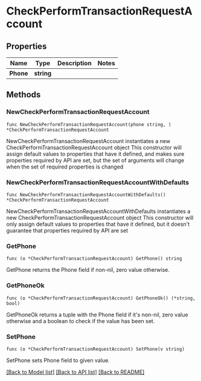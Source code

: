 # CheckPerformTransactionRequestAccount

## Properties

Name | Type | Description | Notes
------------ | ------------- | ------------- | -------------
**Phone** | **string** |  | 

## Methods

### NewCheckPerformTransactionRequestAccount

`func NewCheckPerformTransactionRequestAccount(phone string, ) *CheckPerformTransactionRequestAccount`

NewCheckPerformTransactionRequestAccount instantiates a new CheckPerformTransactionRequestAccount object
This constructor will assign default values to properties that have it defined,
and makes sure properties required by API are set, but the set of arguments
will change when the set of required properties is changed

### NewCheckPerformTransactionRequestAccountWithDefaults

`func NewCheckPerformTransactionRequestAccountWithDefaults() *CheckPerformTransactionRequestAccount`

NewCheckPerformTransactionRequestAccountWithDefaults instantiates a new CheckPerformTransactionRequestAccount object
This constructor will only assign default values to properties that have it defined,
but it doesn't guarantee that properties required by API are set

### GetPhone

`func (o *CheckPerformTransactionRequestAccount) GetPhone() string`

GetPhone returns the Phone field if non-nil, zero value otherwise.

### GetPhoneOk

`func (o *CheckPerformTransactionRequestAccount) GetPhoneOk() (*string, bool)`

GetPhoneOk returns a tuple with the Phone field if it's non-nil, zero value otherwise
and a boolean to check if the value has been set.

### SetPhone

`func (o *CheckPerformTransactionRequestAccount) SetPhone(v string)`

SetPhone sets Phone field to given value.



[[Back to Model list]](../README.md#documentation-for-models) [[Back to API list]](../README.md#documentation-for-api-endpoints) [[Back to README]](../README.md)


